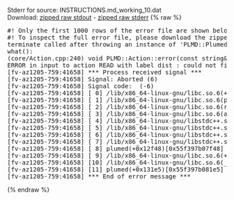 Stderr for source:  INSTRUCTIONS.md_working_10.dat   
Download: [zipped raw stdout](INSTRUCTIONS.md_working_10.dat.plumed.stdout.txt.zip) - [zipped raw stderr](INSTRUCTIONS.md_working_10.dat.plumed.stderr.txt.zip) 
{% raw %}
<pre>
#! Only the first 1000 rows of the error file are shown below
#! To inspect the full error file, please download the zipped raw stderr file above
terminate called after throwing an instance of 'PLMD::Plumed::ExceptionError'
what():
(core/Action.cpp:240) void PLMD::Action::error(const string&) const
ERROR in input to action READ with label dist : could not find file named colvar_reweight.data
[fv-az1205-759:41658] *** Process received signal ***
[fv-az1205-759:41658] Signal: Aborted (6)
[fv-az1205-759:41658] Signal code:  (-6)
[fv-az1205-759:41658] [ 0] /lib/x86_64-linux-gnu/libc.so.6(+0x42520)[0x7f6efe842520]
[fv-az1205-759:41658] [ 1] /lib/x86_64-linux-gnu/libc.so.6(pthread_kill+0x12c)[0x7f6efe8969fc]
[fv-az1205-759:41658] [ 2] /lib/x86_64-linux-gnu/libc.so.6(raise+0x16)[0x7f6efe842476]
[fv-az1205-759:41658] [ 3] /lib/x86_64-linux-gnu/libc.so.6(abort+0xd3)[0x7f6efe8287f3]
[fv-az1205-759:41658] [ 4] /lib/x86_64-linux-gnu/libstdc++.so.6(+0xa2b9e)[0x7f6efeca2b9e]
[fv-az1205-759:41658] [ 5] /lib/x86_64-linux-gnu/libstdc++.so.6(+0xae20c)[0x7f6efecae20c]
[fv-az1205-759:41658] [ 6] /lib/x86_64-linux-gnu/libstdc++.so.6(+0xae277)[0x7f6efecae277]
[fv-az1205-759:41658] [ 7] /lib/x86_64-linux-gnu/libstdc++.so.6(__cxa_rethrow+0x4b)[0x7f6efecae52b]
[fv-az1205-759:41658] [ 8] plumed(+0x12f48)[0x55f397b07f48]
[fv-az1205-759:41658] [ 9] /lib/x86_64-linux-gnu/libc.so.6(+0x29d90)[0x7f6efe829d90]
[fv-az1205-759:41658] [10] /lib/x86_64-linux-gnu/libc.so.6(__libc_start_main+0x80)[0x7f6efe829e40]
[fv-az1205-759:41658] [11] plumed(+0x131e5)[0x55f397b081e5]
[fv-az1205-759:41658] *** End of error message ***
</pre>
{% endraw %}
